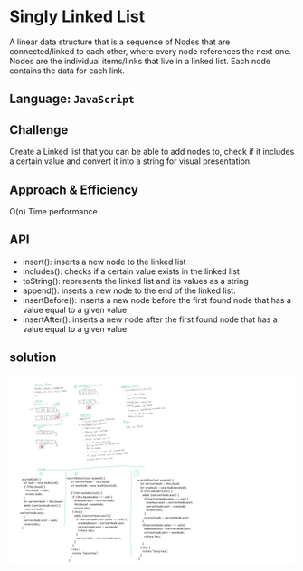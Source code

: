 # Singly Linked List

A linear data structure that is a sequence of Nodes that are connected/linked to each other, where every node references the next one. Nodes are the individual items/links that live in a linked list. Each node contains the data for each link.

## Language: `JavaScript`

## Challenge

Create a Linked list that you can be able to add nodes to, check if it includes a certain value and convert it into a string for visual presentation.

## Approach & Efficiency

O(n) Time performance

## API

- insert(): inserts a new node to the linked list
- includes(): checks if a certain value exists in the linked list
- toString(): represents the linked list and its values as a string
- append(): inserts a new node to the end of the linked list.
- insertBefore(): inserts a new node before the first found node that has a value equal to a given value
- insertAfter(): inserts a new node after the first found node that has a value equal to a given value

## solution

![whiteboard solution](./ll-insertions.png)
